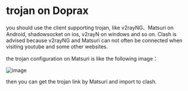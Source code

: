 # trojan on Doprax
you should use the client supporting trojan, like v2rayNG、Matsuri on Android, shadowsocket on ios, v2rayN on windows and so on. Clash is advised because v2rayNG and Matsuri can not often be connected when visiting youtube and some other websites.

the trojan configuration on Matsuri is like the following image： 


![image](https://github.com/Mrzyang/doprax_trojan/blob/master/Matsuri_configuration.png)


then you can get the trojan link by Matsuri and import to clash.